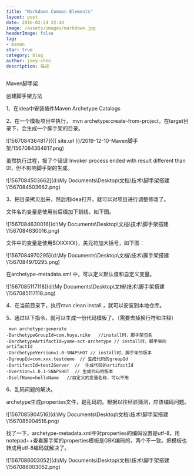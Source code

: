 ```yaml
---
title: "Markdown Common Elements"
layout: post
date: 2016-02-24 22:44
image: /assets/images/markdown.jpg
headerImage: false
tag:
- maven
star: true
category: blog
author: joey-chen
description: 描述
---
```


Maven脚手架

创建脚手架方法

1、在idea中安装插件Maven Archetype Catalogs

2、在一个模板项目中执行， mvn archetype:create-from-project。在target目录下，会生成一个脚手架的目录。

![1567084364817]({{ site.url }}/2019-12-10-Maven脚手架/1567084364817.png)

虽然执行过程，报了个错误 Invoker process ended with result different than 0!，但不影响脚手架的生成。

![1567084503662](d:\My Documents\Desktop\文档\技术\脚手架搭建\1567084503662.png)

3、把目录拷贝出来，然后用idea打开，就可以对项目进行调整修改了。

 文件名的变量是使用前后缀加下划线，如下图。

![1567084630016](d:\My Documents\Desktop\文档\技术\脚手架搭建\1567084630016.png)

文件中的变量是使用${XXXXX}，美元符加大括号，如下图：

![1567084970295](d:\My Documents\Desktop\文档\技术\脚手架搭建\1567084970295.png)

在archetype-metadata.xml 中，可以定义默认值和自定义变量。

![1567085117118](d:\My Documents\Desktop\文档\技术\脚手架搭建\1567085117118.png)

4、在当前目录下，执行mvn clean install ，就可以安装到本地仓库。

5、通过以下指令，就可以生成一份代码模板了。（需要去掉换行符和注释）

```
 mvn archetype:generate 
-DarchetypeGroupId=com.huya.niko   //install时，脚手架包名
-DarchetypeArtifactId=yome-act-archetype // install时，脚手架的artifactId
-DarchetypeVersion=1.0-SNAPSHOT // install时，脚手架的版本
-DgroupId=com.xxx.testdemo  // 生成代码的groupId
-DartifactId=test2Server  //  生成代码的artifactId
-Dversion=1.0.1-SNAPSHOT  // 生成代码的版本
-DselfName=helloName   //自定义的变量名称，可以不用
```

6、乱码问题的解决。

archetype生成properties文件，是乱码的。根据以往经验猜测，应该编码问题。

![1567085904516](d:\My Documents\Desktop\文档\技术\脚手架搭建\1567085904516.png)

找了一下，archetype-metadata.xml中对properties的编码设置是utf-8，用notepad++查看脚手架的properties模板是GBK编码的，两个不一致。把模板也转成用utf-8编码就解决了。

![1567086003052](d:\My Documents\Desktop\文档\技术\脚手架搭建\1567086003052.png)

